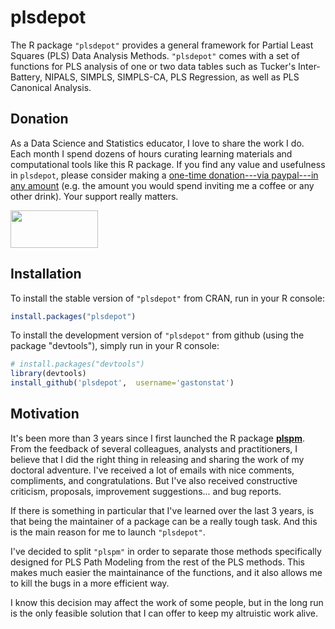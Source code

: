# plsdepot

The R package `"plsdepot"` provides a general framework for Partial Least Squares (PLS) Data Analysis Methods. `"plsdepot"` comes with a set of functions for PLS analysis of one or two data tables such as Tucker's Inter-Battery, NIPALS, SIMPLS, SIMPLS-CA, PLS Regression, as well as PLS Canonical Analysis.


## Donation

As a Data Science and Statistics educator, I love to share the work I do. 
Each month I spend dozens of hours curating learning materials and computational
tools like this R package. If you find any value and usefulness in `plsdepot`, 
please consider making a 
<a href="https://www.paypal.com/donate?business=ZF6U7K5MW25W2&currency_code=USD" target="_blank">one-time donation---via paypal---in any amount</a> 
(e.g. the amount you would spend inviting me a coffee or any other drink). 
Your support really matters.

<a href="https://www.paypal.com/donate?business=ZF6U7K5MW25W2&currency_code=USD" target="_blank"><img src="https://www.gastonsanchez.com/images/donate.png" width="140" height="60"/></a>


## Installation

To install the stable version of `"plsdepot"` from CRAN, run in your R console:

```r
install.packages("plsdepot")
```

To install the development version of `"plsdepot"` from github (using the package "devtools"), simply run in your R console:

```r
# install.packages("devtools") 
library(devtools)
install_github('plsdepot',  username='gastonstat')
```


## Motivation

It's been more than 3 years since I first launched the R package __[plspm](https://github.com/gastonstat/plspm)__. From the feedback of several colleagues, analysts and practitioners, I believe that I did the right thing in releasing and sharing the work of my doctoral adventure. I've received a lot of emails with nice comments, compliments, and congratulations. But I've also received constructive criticism, proposals, improvement suggestions... and bug reports.

If there is something in particular that I've learned over the last 3 years, is that being the maintainer of a package can be a really tough task. And this is the main reason for me to launch `"plsdepot"`. 

I've decided to split `"plspm"` in order to separate those methods specifically designed for PLS Path Modeling from the rest of the PLS methods. This makes much easier the maintainance of the functions, and it also allows me to kill the bugs in a more efficient way.

I know this decision may affect the work of some people, but in the long run is the only feasible solution that I can offer to keep my altruistic work alive.


